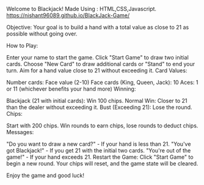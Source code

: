 Welcome to Blackjack!
Made Using : HTML,CSS,Javascript.                                                                                                         
https://nishant96089.github.io/BlackJack-Game/

Objective:
Your goal is to build a hand with a total value as close to 21 as possible without going over.

How to Play:

Enter your name to start the game.
Click "Start Game" to draw two initial cards.
Choose "New Card" to draw additional cards or "Stand" to end your turn.
Aim for a hand value close to 21 without exceeding it.
Card Values:

Number cards: Face value (2-10)
Face cards (King, Queen, Jack): 10
Aces: 1 or 11 (whichever benefits your hand more)
Winning:

Blackjack (21 with initial cards): Win 100 chips.
Normal Win: Closer to 21 than the dealer without exceeding it.
Bust (Exceeding 21): Lose the round.
Chips:

Start with 200 chips.
Win rounds to earn chips, lose rounds to deduct chips.
Messages:

"Do you want to draw a new card?" - If your hand is less than 21.
"You've got Blackjack!" - If you get 21 with the initial two cards.
"You're out of the game!" - If your hand exceeds 21.
Restart the Game:
Click "Start Game" to begin a new round. Your chips will reset, and the game state will be cleared.

Enjoy the game and good luck!
